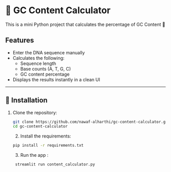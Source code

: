 # 🧬 GC Content Calculator

This is a mini Python project that calculates the percentage of GC Content 🧬  

## Features
- Enter the DNA sequence manually  
- Calculates the following:  
  - Sequence length  
  - Base counts (A, T, G, C)  
  - GC content percentage  
- Displays the results instantly in a clean UI  

---

## 🔧 Installation

1. Clone the repository:
   ```bash
   git clone https://github.com/nawaf-alharthi/gc-content-calculator.git
   cd gc-content-calculator
   ``` 
   2. Install the requirements:
   ```bash
   pip install -r requirements.txt
   ```
   3. Run the app : 
   ```bash
    streamlit run content_calculator.py
    ``` 

   
